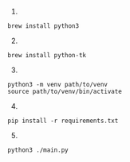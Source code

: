 1. 
```
brew install python3
```
2. 
```
brew install python-tk
```
3. 
```
python3 -m venv path/to/venv
source path/to/venv/bin/activate
```
4. 
```
pip install -r requirements.txt
```
5. 
```
python3 ./main.py
```